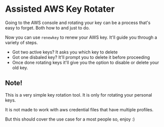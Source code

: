 # Assisted AWS Key Rotater

Going to the AWS console and rotating your key can be a process that's easy to forget. Both how to and just to do.

Now you can use `renewkey` to renew your AWS key. It'll guide you through a variety of steps.

* Got two active keys? It asks you which key to delete
* Got one disbaled key? It'll prompt you to delete it before proceeding
* Once done rotating keys it'll give you the option to disable or delete your old key.


## Note!

This is a very simple key rotation tool. It is only for rotating your personal keys. 

It is not made to work with aws credential files that have multiple profiles. 

But this should cover the use case for a most people so, enjoy :) 